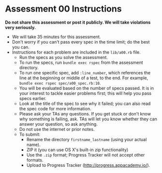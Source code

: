 # Assessment 00 Instructions

**Do not share this assessment or post it publicly. We will take
violations very seriously.**

* We will take 35 minutes for this assessment.
* Don't worry if you can't pass every spec in the time limit; do the
  best you can.
* Instructions for each problem are included in the `lib/a00.rb` file.
  * Run the specs as you solve the assessment.
  * To run the specs, run `bundle exec rspec` from the assessment
    directory.
  * To run one specific spec, add `:line_number`, which references the
    line at the beginning or middle of a test, to the end. For example,
    `bundle exec rspec spec/a00_spec.rb:10`.
  * You will be evaluated based on the number of specs passed. It is in
    your interest to tackle easier problems first; this will help you
    pass specs earlier.
  * Look at the title of the spec to see why it failed; you can also
    read the spec code for more information.
  * Please ask your TAs any questions. If you get stuck or don't know
    why something is failing, ask. TAs will let you know whether they
    can answer your question, so ask anything.
  * Do not use the internet or prior notes.
  * To submit:
    * Rename the directory `firstname_lastname` (using your actual
      name).
    * ZIP it (you can use OS X's built-in zip functionality)
    * Use the `.zip` format; Progress Tracker will not accept other
      formats.
    * Upload to Progress Tracker (http://progress.appacademy.io/).
